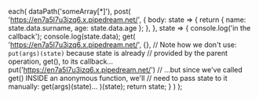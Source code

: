each(
  dataPath('someArray[*]'),
  post(
    'https://en7a5l7u3izq6.x.pipedream.net/',
    {
      body: state => {
        return { name: state.data.surname, age: state.data.age };
      },
    },
    state => {
      console.log('in the callback');
      console.log(state.data);
      get(
        'https://en7a5l7u3izq6.x.pipedream.net/',
        {},
        // Note how we don't use: `put(args)(state)` because state is already
        // provided by the parent operation, get(), to its callback...
        put('https://en7a5l7u3izq6.x.pipedream.net/') 
        // ...but since we've called get() INSIDE an anonymous function, we'll
        // need to pass state to it manually: get(args)(state)...
      )(state);
      return state;
    }
  )
);
